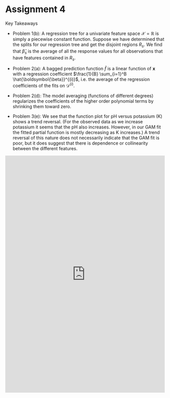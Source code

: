 # Assignment 4

Key Takeaways

- Problem 1(b): A regression tree for a univariate feature space $\mathcal{X} = \mathbb{R}$ is simply a piecewise constant function. Suppose we have determined that the splits for our regression tree and get the disjoint regions $R_s$. We find that $\hat{\beta}_s$ is the average of all the response values for all observations that have features contained in $R_s$.

- Problem 2(a): A bagged prediction function $\hat{f}$ is a linear function of $\boldsymbol{x}$ with a regression coefficient $\frac{1}{B} \sum_{i=1}^B \hat{\boldsymbol{\beta}}^{(i)}$, i.e. the average of the regression coefficients of the fits on $\mathcal{D}^{(i)}$.

- Problem 2(d): The model averaging (functions of different degrees) regularizes the coefficients of the higher order polynomial terms by shrinking them toward zero.

- Problem 3(e): We see that the function plot for pH versus potassium (K) shows a trend reversal. (For the observed data as we increase potassium it seems that the pH also increases. However, in our GAM fit the fitted partial function is mostly decreasing as K increases.) A trend reversal of this nature does not necessarily indicate that the GAM fit is poor, but it does suggest that there is dependence or collinearity between the different features.

<embed src="https://shx-haah.github.io/notes/lecture_notes/stat541/stat541_assignment4.pdf" type="application/pdf" width="100%" height="750px"/>